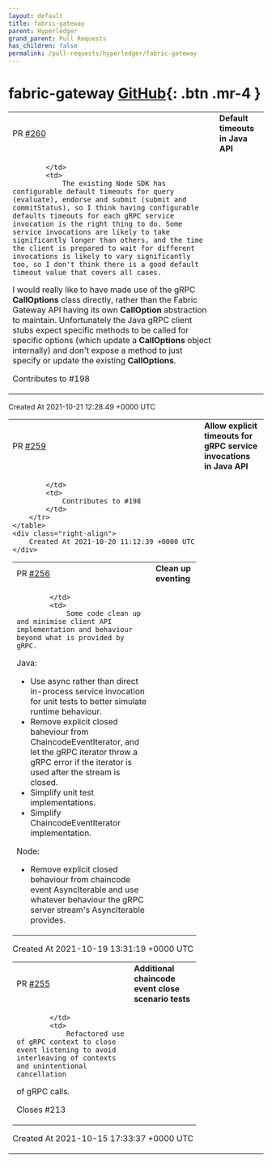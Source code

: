 ```yaml
---
layout: default
title: fabric-gateway
parent: Hyperledger
grand_parent: Pull Requests
has_children: false
permalink: /pull-requests/hyperledger/fabric-gateway
---
```


# fabric-gateway <span class="fs-3 right-align">[GitHub](https://github.com/hyperledger/fabric-gateway){: .btn .mr-4 }</span>


<div>
    <table>
        <tr>
            <td>
                PR <a href="https://github.com/hyperledger/fabric-gateway/pull/260" class=".btn">#260</a>
            </td>
            <td>
                <b>
                    Default timeouts in Java API
                </b>
            </td>
        </tr>
        <tr>
            <td>
                
            </td>
            <td>
                The existing Node SDK has configurable default timeouts for query (evaluate), endorse and submit (submit and commitStatus), so I think having configurable defaults timeouts for each gRPC service invocation is the right thing to do. Some service invocations are likely to take significantly longer than others, and the time the client is prepared to wait for different invocations is likely to vary significantly too, so I don't think there is a good default timeout value that covers all cases.

I would really like to have made use of the gRPC **CallOptions** class directly, rather than the Fabric Gateway API having its own **CallOption** abstraction to maintain. Unfortunately the Java gRPC client stubs expect specific methods to be called for specific options (which update a **CallOptions** object internally) and don't expose a method to just specify or update the existing **CallOptions**.

Contributes to #198 
            </td>
        </tr>
    </table>
    <div class="right-align">
        Created At 2021-10-21 12:28:49 +0000 UTC
    </div>
</div>

<div>
    <table>
        <tr>
            <td>
                PR <a href="https://github.com/hyperledger/fabric-gateway/pull/259" class=".btn">#259</a>
            </td>
            <td>
                <b>
                    Allow explicit timeouts for gRPC service invocations in Java API
                </b>
            </td>
        </tr>
        <tr>
            <td>
                
            </td>
            <td>
                Contributes to #198 
            </td>
        </tr>
    </table>
    <div class="right-align">
        Created At 2021-10-20 11:12:39 +0000 UTC
    </div>
</div>

<div>
    <table>
        <tr>
            <td>
                PR <a href="https://github.com/hyperledger/fabric-gateway/pull/256" class=".btn">#256</a>
            </td>
            <td>
                <b>
                    Clean up eventing
                </b>
            </td>
        </tr>
        <tr>
            <td>
                
            </td>
            <td>
                Some code clean up and minimise client API implementation and behaviour beyond what is provided by gRPC.

Java:
- Use async rather than direct in-process service invocation for unit tests to better simulate runtime behaviour.
- Remove explicit closed baheviour from ChaincodeEventIterator, and let the gRPC iterator throw a gRPC error if the iterator is used after the stream is closed.
- Simplify unit test implementations.
- Simplify ChaincodeEventIterator implementation.

Node:
- Remove explicit closed behaviour from chaincode event AsyncIterable and use whatever behaviour the gRPC server stream's AsyncIterable provides.
            </td>
        </tr>
    </table>
    <div class="right-align">
        Created At 2021-10-19 13:31:19 +0000 UTC
    </div>
</div>

<div>
    <table>
        <tr>
            <td>
                PR <a href="https://github.com/hyperledger/fabric-gateway/pull/255" class=".btn">#255</a>
            </td>
            <td>
                <b>
                    Additional chaincode event close scenario tests
                </b>
            </td>
        </tr>
        <tr>
            <td>
                
            </td>
            <td>
                Refactored use of gRPC context to close event listening to avoid interleaving of contexts and unintentional cancellation
 of gRPC calls.

Closes #213 
            </td>
        </tr>
    </table>
    <div class="right-align">
        Created At 2021-10-15 17:33:37 +0000 UTC
    </div>
</div>

